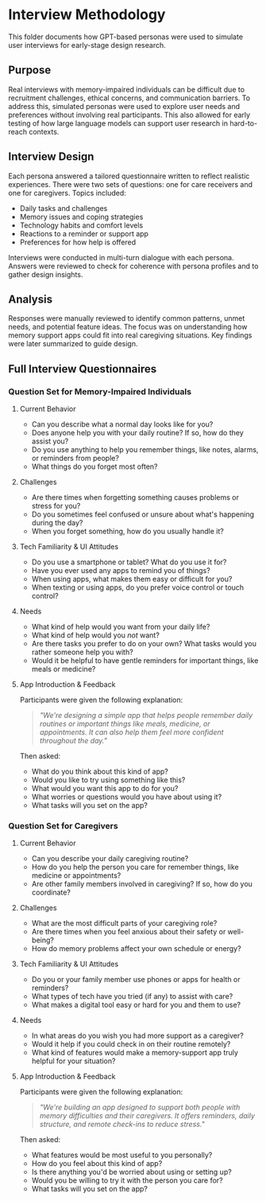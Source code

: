 # Interview Methodology

This folder documents how GPT-based personas were used to simulate user interviews for early-stage design research.

## Purpose

Real interviews with memory-impaired individuals can be difficult due to recruitment challenges, ethical concerns, and communication barriers. To address this, simulated personas were used to explore user needs and preferences without involving real participants. This also allowed for early testing of how large language models can support user research in hard-to-reach contexts.

## Interview Design

Each persona answered a tailored questionnaire written to reflect realistic experiences. There were two sets of questions: one for care receivers and one for caregivers. Topics included:

- Daily tasks and challenges
- Memory issues and coping strategies
- Technology habits and comfort levels
- Reactions to a reminder or support app
- Preferences for how help is offered

Interviews were conducted in multi-turn dialogue with each persona. Answers were reviewed to check for coherence with persona profiles and to gather design insights.

## Analysis

Responses were manually reviewed to identify common patterns, unmet needs, and potential feature ideas. The focus was on understanding how memory support apps could fit into real caregiving situations. Key findings were later summarized to guide design.

## Full Interview Questionnaires

### Question Set for Memory-Impaired Individuals

1. Current Behavior

   - Can you describe what a normal day looks like for you?
   - Does anyone help you with your daily routine? If so, how do they assist you?
   - Do you use anything to help you remember things, like notes, alarms, or reminders from people?
   - What things do you forget most often?

2. Challenges

   - Are there times when forgetting something causes problems or stress for you?
   - Do you sometimes feel confused or unsure about what's happening during the day?
   - When you forget something, how do you usually handle it?

3. Tech Familiarity & UI Attitudes

   - Do you use a smartphone or tablet? What do you use it for?
   - Have you ever used any apps to remind you of things?
   - When using apps, what makes them easy or difficult for you?
   - When texting or using apps, do you prefer voice control or touch control?

4. Needs

   - What kind of help would you want from your daily life?
   - What kind of help would you _not_ want?
   - Are there tasks you prefer to do on your own? What tasks would you rather someone help you with?
   - Would it be helpful to have gentle reminders for important things, like meals or medicine?

5. App Introduction & Feedback

   Participants were given the following explanation:

   > _"We're designing a simple app that helps people remember daily routines or important things like meals, medicine, or appointments. It can also help them feel more confident throughout the day."_

   Then asked:

   - What do you think about this kind of app?
   - Would you like to try using something like this?
   - What would you want this app to do for you?
   - What worries or questions would you have about using it?
   - What tasks will you set on the app?

### Question Set for Caregivers

1. Current Behavior

   - Can you describe your daily caregiving routine?
   - How do you help the person you care for remember things, like medicine or appointments?
   - Are other family members involved in caregiving? If so, how do you coordinate?

2. Challenges

   - What are the most difficult parts of your caregiving role?
   - Are there times when you feel anxious about their safety or well-being?
   - How do memory problems affect your own schedule or energy?

3. Tech Familiarity & UI Attitudes

   - Do you or your family member use phones or apps for health or reminders?
   - What types of tech have you tried (if any) to assist with care?
   - What makes a digital tool easy or hard for you and them to use?

4. Needs

   - In what areas do you wish you had more support as a caregiver?
   - Would it help if you could check in on their routine remotely?
   - What kind of features would make a memory-support app truly helpful for your situation?

5. App Introduction & Feedback

   Participants were given the following explanation:

   > _"We're building an app designed to support both people with memory difficulties and their caregivers. It offers reminders, daily structure, and remote check-ins to reduce stress."_

   Then asked:

   - What features would be most useful to you personally?
   - How do you feel about this kind of app?
   - Is there anything you'd be worried about using or setting up?
   - Would you be willing to try it with the person you care for?
   - What tasks will you set on the app?
